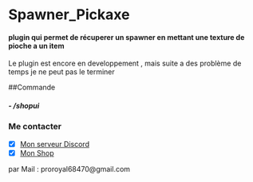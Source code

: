 # Spawner_Pickaxe
<h4>plugin qui permet de récuperer un spawner en mettant une texture de pioche a un item</h3>
<p>Le plugin est encore en developpement , mais suite a des problème de temps je ne peut pas le terminer </p>

##Commande
<h5>- /shopui </h5>


### Me contacter 
- [x] [Mon serveur Discord ](https://discord.gg/sJeW9re)
- [x] [Mon Shop ](https://aetherium.tebex.io/)
<p>par Mail : proroyal68470@gmail.com</p>

